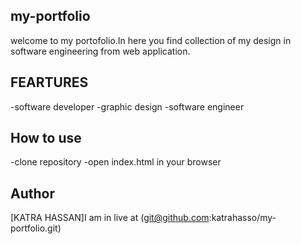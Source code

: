 ## my-portfolio
welcome to my portofolio.In here you find collection of my design in software engineering from web application.

## FEARTURES
-software developer
-graphic design
-software engineer

## How to use
-clone repository
-open index.html in your browser

## Author
[KATRA HASSAN]I am in live at (git@github.com:katrahasso/my-portfolio.git)